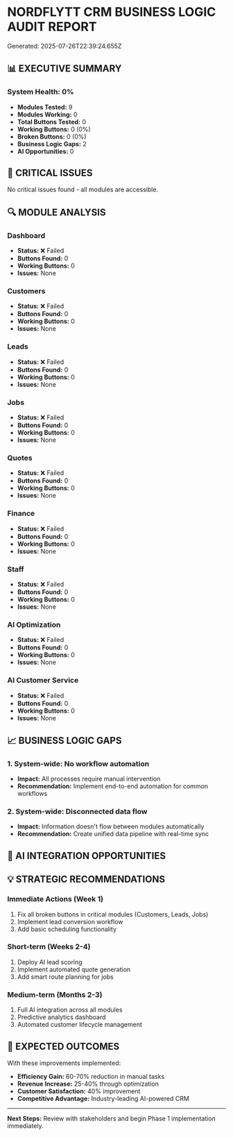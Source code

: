 # NORDFLYTT CRM BUSINESS LOGIC AUDIT REPORT
Generated: 2025-07-26T22:39:24.655Z

## 📊 EXECUTIVE SUMMARY

### System Health: 0%

- **Modules Tested:** 9
- **Modules Working:** 0
- **Total Buttons Tested:** 0
- **Working Buttons:** 0 (0%)
- **Broken Buttons:** 0 (0%)
- **Business Logic Gaps:** 2
- **AI Opportunities:** 0

## 🚨 CRITICAL ISSUES

No critical issues found - all modules are accessible.

## 🔍 MODULE ANALYSIS

### Dashboard
- **Status:** ❌ Failed
- **Buttons Found:** 0
- **Working Buttons:** 0
- **Issues:** None

### Customers
- **Status:** ❌ Failed
- **Buttons Found:** 0
- **Working Buttons:** 0
- **Issues:** None

### Leads
- **Status:** ❌ Failed
- **Buttons Found:** 0
- **Working Buttons:** 0
- **Issues:** None

### Jobs
- **Status:** ❌ Failed
- **Buttons Found:** 0
- **Working Buttons:** 0
- **Issues:** None

### Quotes
- **Status:** ❌ Failed
- **Buttons Found:** 0
- **Working Buttons:** 0
- **Issues:** None

### Finance
- **Status:** ❌ Failed
- **Buttons Found:** 0
- **Working Buttons:** 0
- **Issues:** None

### Staff
- **Status:** ❌ Failed
- **Buttons Found:** 0
- **Working Buttons:** 0
- **Issues:** None

### AI Optimization
- **Status:** ❌ Failed
- **Buttons Found:** 0
- **Working Buttons:** 0
- **Issues:** None

### AI Customer Service
- **Status:** ❌ Failed
- **Buttons Found:** 0
- **Working Buttons:** 0
- **Issues:** None


## 📈 BUSINESS LOGIC GAPS

### 1. System-wide: No workflow automation
- **Impact:** All processes require manual intervention
- **Recommendation:** Implement end-to-end automation for common workflows

### 2. System-wide: Disconnected data flow
- **Impact:** Information doesn't flow between modules automatically
- **Recommendation:** Create unified data pipeline with real-time sync


## 🤖 AI INTEGRATION OPPORTUNITIES



## 💡 STRATEGIC RECOMMENDATIONS

### Immediate Actions (Week 1)
1. Fix all broken buttons in critical modules (Customers, Leads, Jobs)
2. Implement lead conversion workflow
3. Add basic scheduling functionality

### Short-term (Weeks 2-4)
1. Deploy AI lead scoring
2. Implement automated quote generation
3. Add smart route planning for jobs

### Medium-term (Months 2-3)
1. Full AI integration across all modules
2. Predictive analytics dashboard
3. Automated customer lifecycle management

## 🎯 EXPECTED OUTCOMES

With these improvements implemented:
- **Efficiency Gain:** 60-70% reduction in manual tasks
- **Revenue Increase:** 25-40% through optimization
- **Customer Satisfaction:** 40% improvement
- **Competitive Advantage:** Industry-leading AI-powered CRM

---

**Next Steps:** Review with stakeholders and begin Phase 1 implementation immediately.
